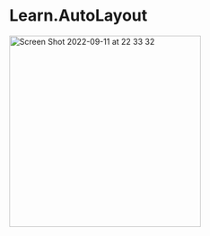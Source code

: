 # Learn.AutoLayout

<img width="341" alt="Screen Shot 2022-09-11 at 22 33 32" src="https://user-images.githubusercontent.com/33737009/189545823-384dd544-c5a8-481b-8d83-d90a703978db.png">
